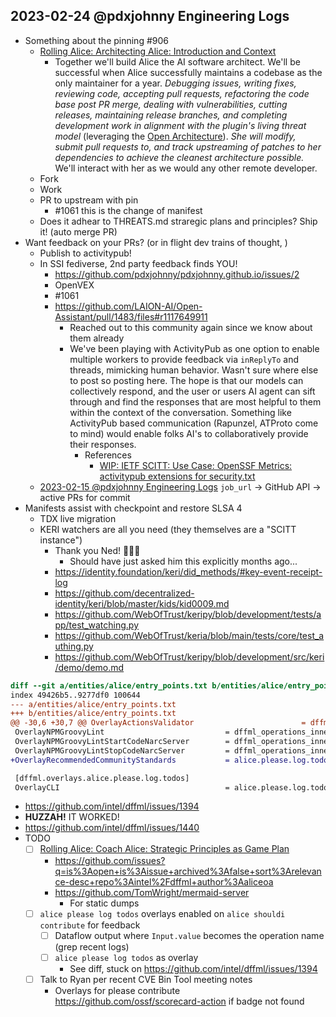 ## 2023-02-24 @pdxjohnny Engineering Logs

- Something about the pinning #906
  - [Rolling Alice: Architecting Alice: Introduction and Context](https://github.com/intel/dffml/tree/main/docs/tutorials/rolling_alice/0000_architecting_alice#rolling-alice-volume-0-introduction-and-context)
    - Together we'll build Alice the AI software architect. We'll be successful when Alice successfully maintains a codebase as the only maintainer for a year. *Debugging issues, writing fixes, reviewing code, accepting pull requests, refactoring the code base post PR merge, dealing with vulnerabilities, cutting releases, maintaining release branches, and completing development work in alignment with the plugin's living threat model* (leveraging the [Open Architecture](https://github.com/intel/dffml/blob/main/docs/arch/0009-Open-Architecture.rst)). *She will modify, submit pull requests to, and track upstreaming of patches to her dependencies to achieve the cleanest architecture possible.* We'll interact with her as we would any other remote developer.
  - Fork
  - Work
  - PR to upstream with pin
    - #1061 this is the change of manifest
  - Does it adhear to THREATS.md straregic plans and principles? Ship it! (auto merge PR)
- Want feedback on your PRs? (or in flight dev trains of thought, )
  - Publish to activitypub!
  - In SSI fediverse, 2nd party feedback finds YOU!
    - https://github.com/pdxjohnny/pdxjohnny.github.io/issues/2
    - OpenVEX
    - #1061
    - https://github.com/LAION-AI/Open-Assistant/pull/1483/files#r1117649911
      - Reached out to this community again since we know about them already
      - We've been playing with ActivityPub as one option to enable multiple workers to provide feedback via `inReplyTo` and threads, mimicking human behavior. Wasn't sure where else to post so posting here. The hope is that our models can collectively respond, and the user or users AI agent can sift through and find the responses that are most helpful to them within the context of the conversation. Something like ActivityPub based communication (Rapunzel, ATProto come to mind) would enable folks AI's to collaboratively provide their responses.
        - References
          - [WIP: IETF SCITT: Use Case: OpenSSF Metrics: activitypub extensions for security.txt](https://github.com/ietf-scitt/use-cases/blob/fd2828090482fe63a30a7ddd9e91bdb78892a01e/openssf_metrics.md#activitypub-extensions-for-securitytxt)
  - [2023-02-15 @pdxjohnny Engineering Logs](https://github.com/intel/dffml/discussions/1406?sort=new#discussioncomment-4983602) `job_url` -> GitHub API -> active PRs for commit
- Manifests assist with checkpoint and restore SLSA 4
  - TDX live migration
  - KERI watchers are all you need (they themselves are a "SCITT instance")
    - Thank you Ned! 🥳🥳🥳
      - Should have just asked him this explicitly months ago...
    - https://identity.foundation/keri/did_methods/#key-event-receipt-log
    - https://github.com/decentralized-identity/keri/blob/master/kids/kid0009.md
    - https://github.com/WebOfTrust/keripy/blob/development/tests/app/test_watching.py
    - https://github.com/WebOfTrust/keria/blob/main/tests/core/test_authing.py
    - https://github.com/WebOfTrust/keripy/blob/development/src/keri/demo/demo.md

```diff
diff --git a/entities/alice/entry_points.txt b/entities/alice/entry_points.txt
index 49426b5..9277df0 100644
--- a/entities/alice/entry_points.txt
+++ b/entities/alice/entry_points.txt
@@ -30,6 +30,7 @@ OverlayActionsValidator                        = dffml_operations_innersource.ac
 OverlayNPMGroovyLint                           = dffml_operations_innersource.npm_groovy_lint:npm_groovy_lint
 OverlayNPMGroovyLintStartCodeNarcServer        = dffml_operations_innersource.npm_groovy_lint:start_code_narc_server
 OverlayNPMGroovyLintStopCodeNarcServer         = dffml_operations_innersource.npm_groovy_lint:stop_code_narc_server
+OverlayRecommendedCommunityStandards           = alice.please.log.todos.todos:AlicePleaseLogTodosDataFlowRecommendedCommnuityStandardsGitHubIssues

 [dffml.overlays.alice.please.log.todos]
 OverlayCLI                                     = alice.please.log.todos.todos:OverlayCLI
```

- https://github.com/intel/dffml/issues/1394
- **HUZZAH!** IT WORKED!
- https://github.com/intel/dffml/issues/1440
- TODO
  - [ ] [Rolling Alice: Coach Alice: Strategic Principles as Game Plan](https://github.com/intel/dffml/blob/main/docs/tutorials/rolling_alice/0001_coach_alice/0003_strategic_principles_as_game_plan.md)
    - https://github.com/issues?q=is%3Aopen+is%3Aissue+archived%3Afalse+sort%3Arelevance-desc+repo%3Aintel%2Fdffml+author%3Aaliceoa
    - https://github.com/TomWright/mermaid-server
      - For static dumps
  - [ ] `alice please log todos` overlays enabled on `alice shouldi contribute` for feedback
    - [ ] Dataflow output where `Input.value` becomes the operation name (grep recent logs)
    - [ ] `alice please log todos` as overlay
      - See diff, stuck on https://github.com/intel/dffml/issues/1394
  - [ ] Talk to Ryan per recent CVE Bin Tool meeting notes
    - Overlays for please contribute https://github.com/ossf/scorecard-action if badge not found